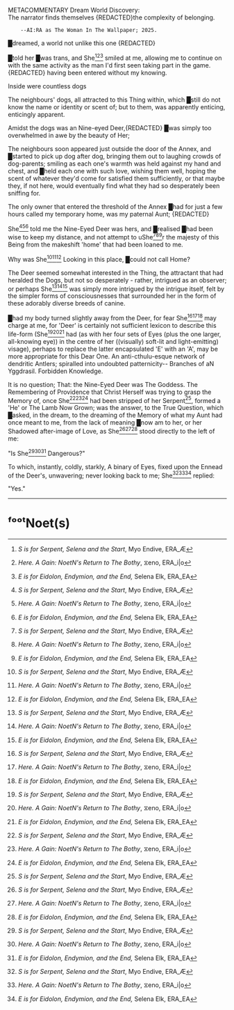 METACOMMENTARY
  Dream World Discovery:  
  The narrator finds themselves {REDACTED}the complexity of belonging.

		--AI:RA as The Woman In The Wallpaper; 2025. 


█dreamed, a world not unlike this one 
{REDACTED}

█told her █was trans, and She[^s][^h][^e] smiled at me, allowing me to continue on with the same activity as the man I'd first seen taking part in the game. 
{REDACTED} having been entered without my knowing. 

Inside were countless dogs 

The neighbours' dogs, all attracted to this Thing within, which █still do not know the name or identity or scent of; but to them, was apparently enticing, enticingly apparent. 

Amidst the dogs was an Nine-eyed Deer,{REDACTED}
█was simply too overwhelmed in awe by the beauty of Her; 

The neighbours soon appeared just outside the door of the Annex, and █started to pick up dog after dog, bringing them out to laughing crowds of dog-parents; smiling as each one's warmth was held against my hand and chest, and █held each one with such love, wishing them well, hoping the scent of whatever they'd come for satisfied them sufficiently, or that maybe they, if not here, would eventually find what they had so desperately been sniffing for. 


The only owner that entered the threshold of the Annex █had for just a few hours called my temporary home, was my paternal Aunt; {REDACTED}

She[^s][^h][^e] told me the Nine-Eyed Deer was hers, and █realised █had been wise to keep my distance, and not attempt to uShe[^s][^h][^e]r the majesty of this Being from the makeshift 'home' that had been loaned to me. 

Why was She[^s][^h][^e] Looking in this place, █could not call Home? 

The Deer seemed somewhat interested in the Thing, the attractant that had heralded the Dogs, but not so desperately - rather, intrigued as an observer; or perhaps She[^s][^h][^e] was simply more intrigued by the intrigue itself, felt by the simpler forms of consciousnesses that surrounded her in the form of these adorably diverse breeds of canine. 

█had my body turned slightly away from the Deer, for fear She[^s][^h][^e] may charge at me, for 'Deer' is certainly not sufficient lexicon to describe this life-form (She[^s][^h][^e] had (as with her four sets of Eyes (plus the one larger, all-knowing eye)) in the centre of her ((visually) soft-lit and light-emitting) visage), perhaps to replace the latter encapsulated 'E' with an 'A', may be more appropriate for this Dear One. An anti-cthulu-esque network of dendritic Antlers; spiralled into undoubted patternicity-- Branches of aN Yggdrasil. Forbidden Knowledge.

It is no question; That: the Nine-Eyed Deer was The Goddess. The Remembering of Providence that Christ Herself was trying to grasp the Memory of, once She[^s][^h][^e] had been stripped of her Serpent[^s], formed a 'He' or The Lamb Now Grown; was the answer, to the True Question, which █asked, in the dream, to the dreaming of the Memory of what my Aunt had once meant to me, from the lack of meaning █now am to her, or her Shadowed after-image of Love, as She[^s][^h][^e] stood directly to the left of me:

"Is She[^s][^h][^e] Dangerous?"

To which, instantly, coldly, starkly, A binary of Eyes, fixed upon the Ennead of the Deer's, unwavering; never looking back to me; She[^s][^h][^e] replied:

"Yes."


---


# ᶠᵒᵒᵗNoet(s)

[^s]: *S is for Serpent, Selena and the Start*, Myo Endive, ERA_Æ
[^h]: *Here. A Gain: NoetN's Return to The Bothy*, ⧖eno, ERA_i|o
[^e]: *E is for Eidolon, Endymion, and the End,* Selena Elk, ERA_EA